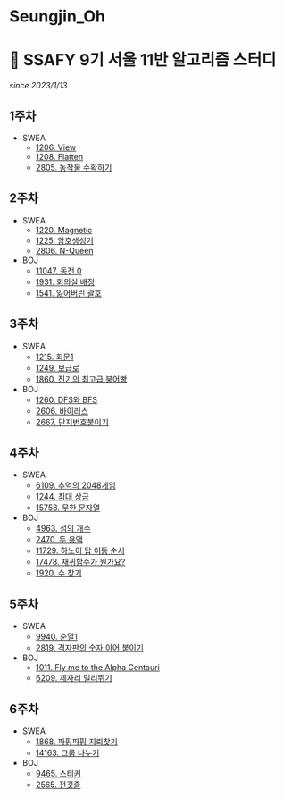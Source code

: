 # Seungjin_Oh
# 📓 SSAFY 9기 서울 11반 알고리즘 스터디
*since 2023/1/13*  

## 1주차
* SWEA
  * [1206. View](https://github.com/SSAFY-9th-Seoul-class-11/Seungjin_Oh/blob/main/SWEA/SWEA_1206_View.py)  
  * [1208. Flatten](https://github.com/SSAFY-9th-Seoul-class-11/Seungjin_Oh/blob/main/SWEA/SWEA_1208_Flatten/src/SWEA_1208_Flatten.java)  
  * [2805. 농작물 수확하기](https://github.com/SSAFY-9th-Seoul-class-11/Seungjin_Oh/blob/main/SWEA/SWEA_2805_Farm/src/Solution.java)  
## 2주차
* SWEA
  * [1220. Magnetic](https://github.com/SSAFY-9th-Seoul-class-11/Seungjin_Oh/blob/main/SWEA/SWEA_1220_Magnetic/src/Solution.java)  
  * [1225. 암호생성기](https://github.com/SSAFY-9th-Seoul-class-11/Seungjin_Oh/blob/main/SWEA/SWEA_1225_PasswordMaker/src/Solution.java)  
  * [2806. N-Queen](https://github.com/SSAFY-9th-Seoul-class-11/Seungjin_Oh/blob/main/SWEA/SWEA_2806_NQueens/src/Solution.java)  
* BOJ
  * [11047. 동전 0](https://github.com/SSAFY-9th-Seoul-class-11/Seungjin_Oh/blob/main/BOJ/BOJ_11047_Coin0/src/Main.java)  
  * [1931. 회의실 배정](https://github.com/SSAFY-9th-Seoul-class-11/Seungjin_Oh/blob/main/BOJ/BOJ_1931_MeetingRoom/src/Main.java) 
  * [1541. 잃어버린 괄호](https://github.com/SSAFY-9th-Seoul-class-11/Seungjin_Oh/blob/main/BOJ/BOJ_1541_LostedBracket/src/Main.java) 
## 3주차
* SWEA
  * [1215. 회문1](https://github.com/SSAFY-9th-Seoul-class-11/Seungjin_Oh/blob/main/SWEA/SWEA_1215_Palindrome1/src/Solution.java)  
  * [1249. 보급로](https://github.com/SSAFY-9th-Seoul-class-11/Seungjin_Oh/blob/main/SWEA/SWEA_1249_SupplyWay/src/Solution.java)  
  * [1860. 진기의 최고급 붕어빵](https://github.com/SSAFY-9th-Seoul-class-11/Seungjin_Oh/blob/main/SWEA/SWEA_1860_FishBread/src/Solution.java) 
* BOJ
  * [1260. DFS와 BFS](https://github.com/SSAFY-9th-Seoul-class-11/Seungjin_Oh/blob/main/BOJ/BOJ_1260_DFSandBFS/src/Main.java)
  * [2606. 바이러스](https://github.com/SSAFY-9th-Seoul-class-11/Seungjin_Oh/blob/main/BOJ/BOJ_2606_Virus/src/Main.java)
  * [2667. 단지번호붙이기](https://github.com/SSAFY-9th-Seoul-class-11/Seungjin_Oh/blob/main/BOJ/BOJ_2667_NumberingEstate/src/Main.java)
## 4주차
* SWEA
  * [6109. 추억의 2048게임](https://github.com/SSAFY-9th-Seoul-class-11/Seungjin_Oh/blob/main/SWEA/SWEA_6109_2048Game/src/Solution.java)  
  * [1244. 최대 상금](https://github.com/SSAFY-9th-Seoul-class-11/Seungjin_Oh/blob/main/SWEA/SWEA_1244_MaxReward/src/Solution.java)  
  * [15758. 무한 문자열](https://github.com/SSAFY-9th-Seoul-class-11/Seungjin_Oh/blob/main/SWEA/SWEA_15758_InfitityString/src/Solution.java)  
* BOJ
  * [4963. 섬의 개수](https://github.com/SSAFY-9th-Seoul-class-11/Seungjin_Oh/blob/main/BOJ/BOJ_4963_NumberOfIsland/src/Main.java)
  * [2470. 두 용액](https://github.com/SSAFY-9th-Seoul-class-11/Seungjin_Oh/blob/main/BOJ/BOJ_2470_TwoSolution/src/Main.java)
  * [11729. 하노이 탑 이동 순서](https://github.com/SSAFY-9th-Seoul-class-11/Seungjin_Oh/blob/main/BOJ/BOJ_11729_HanoiTower/src/Main.java)
  * [17478. 재귀함수가 뭔가요?](https://github.com/SSAFY-9th-Seoul-class-11/Seungjin_Oh/blob/main/BOJ/BOJ_17478_WhatIsRecursiveFunction/src/Main.java)
  * [1920. 수 찾기](https://github.com/SSAFY-9th-Seoul-class-11/Seungjin_Oh/blob/main/BOJ/BOJ_1920_FindNum/src/Main.java)
## 5주차
* SWEA
  * [9940. 순열1](https://github.com/SSAFY-9th-Seoul-class-11/Seungjin_Oh/blob/main/SWEA/SWEA_9940_순열1/src/Solution.java)  
  * [2819. 격자판의 숫자 이어 붙이기](https://github.com/SSAFY-9th-Seoul-class-11/Seungjin_Oh/blob/main/SWEA/SWEA_2819_격자판의숫자이어붙이기/src/Solution.java)  
* BOJ
  * [1011. Fly me to the Alpha Centauri](https://github.com/SSAFY-9th-Seoul-class-11/Seungjin_Oh/blob/main/BOJ/BOJ_1011_AlphaCentauri/src/Main.java)
  * [6209. 제자리 멀리뛰기](https://github.com/SSAFY-9th-Seoul-class-11/Seungjin_Oh/blob/main/BOJ/BOJ_6209_RiverHopscotch/src/Main.java)
## 6주차
* SWEA
  * [1868. 파핑파핑 지뢰찾기](https://github.com/SSAFY-9th-Seoul-class-11/Seungjin_Oh/blob/main/SWEA/SWEA_1868_파핑파핑지뢰찾기/src/Solution.java)  
  * [14163. 그룹 나누기](https://github.com/SSAFY-9th-Seoul-class-11/Seungjin_Oh/blob/main/SWEA/SWEA_14163_%EA%B7%B8%EB%A3%B9%EB%82%98%EB%88%84%EA%B8%B0/src/Solution.java)  
* BOJ
  * [9465. 스티커](https://github.com/SSAFY-9th-Seoul-class-11/Seungjin_Oh/blob/main/BOJ/BOJ_9465_스티커/src/Main.java)
  * [2565. 전깃줄](https://github.com/SSAFY-9th-Seoul-class-11/Seungjin_Oh/blob/main/BOJ/BOJ_2565_%EC%A0%84%EA%B9%83%EC%A4%84/src/Main.java)

